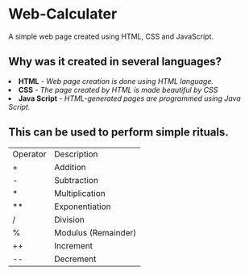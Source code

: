 # Web-Calculater
A simple web page created using HTML, CSS and JavaScript.

<h2>Why was it created in several languages?</h2>
<li><b>HTML</b> - <i>Web page creation is done using HTML language.</i></li>
<li><b>CSS</b> - <i>The page created by HTML is made beautiful by CSS</i></li>
<li><b>Java Script</b> - <i>HTML-generated pages are programmed using Java Script.</i></li>

<h2>This can be used to perform simple rituals.</h2>
<table>
  <tr>
    <td>Operator</td>
    <td>Description</td>
  </tr>
  
  <tr>
    <td> + </td>
    <td>Addition</td>
  </tr>
  
  <tr>
    <td>-</td>
    <td>Subtraction</td>
  </tr>
  
  <tr>
    <td>*</td>
    <td>Multiplication</td>
  </tr>
  
  <tr>
    <td>**</td>
    <td>Exponentiation</td>
  </tr>

  <tr>
    <td>/</td>
    <td>Division</td>
  </tr>
  
  <tr>
    <td>%</td>
    <td>Modulus (Remainder)</td>
  </tr>
  
  <tr>
    <td>++</td>
    <td>Increment</td>
  </tr>
  
  <tr>
    <td>--</td>
    <td>Decrement</td>
  </tr>
</table>


